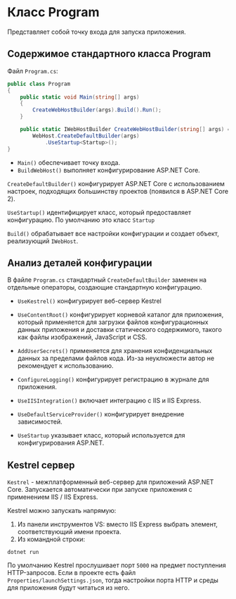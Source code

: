 # Класс Program
Представляет собой точку входа для запуска приложения.

## Содержимое стандартного класса Program
Файл `Program.cs`:
```cs
public class Program
{
    public static void Main(string[] args)
    {
        CreateWebHostBuilder(args).Build().Run();
    }

    public static IWebHostBuilder CreateWebHostBuilder(string[] args) =>
        WebHost.CreateDefaultBuilder(args)
            .UseStartup<Startup>();
}
```

* `Main()` обеспечивает точку входа.
* `BuildWebHost()` выполняет конфигурирование ASP.NET Core.

`CreateDefaultBuilder()` конфигурирует ASP.NET Core с использованием настроек,
подходящих большинству проектов (появился в ASP.NET Core 2).

`UseStartup()` идентифицирует класс, который предоставляет конфигурацию.
По умолчанию это класс `Startup`

`Build()` обрабатывает все настройки конфигурации и создает объект, реализующий `IWebHost`.

## Анализ деталей конфигурации
В файле `Program.cs` стандартный `CreateDefaultBuilder` заменен на отдельные операторы, создающие
стандартную конфигурацию.

* `UseKestrel()` конфигурирует веб-сервер Kestrel

* `UseContentRoot()` конфигурирует корневой каталог для приложения, который применяется для загрузки
файлов конфигурационных данных приложения и доставки статического содержимого, такого как
файлы изображений, JavaScript и CSS.

* `AddUserSecrets()` применяется для хранения конфиденциальных данных за пределами файлов кода.
Из-за неуклюжести автор не рекомендует к использованию.

* `ConfigureLogging()` конфигурирует регистрацию в журнале для приложения.

* `UseIISIntegration()` включает интеграцию с IIS и IIS Express.

* `UseDefaultServiceProvider()` конфигурирует внедрение зависимостей.

* `UseStartup` указывает класс, который используется для конфигурирования ASP.NET.

## Kestrel сервер
`Kestrel` - межплатформенный веб-сервер для приложений ASP.NET Core.
Запускается автоматически при запуске приложения с применением IIS / IIS Express.

Kestrel можно запускать напрямую:
1. Из панели инструментов VS: вместо IIS Express выбрать элемент, соответствующий имени проекта.
2. Из командной строки:
```
dotnet run
```

По умолчанию Kestrel прослушивает порт `5000` на предмет поступления HTTP-запросов.
Если в проекте есть файл `Properties/launchSettings.json`, тогда настройки порта HTTP и среды для
приложения будут читаться из него.
